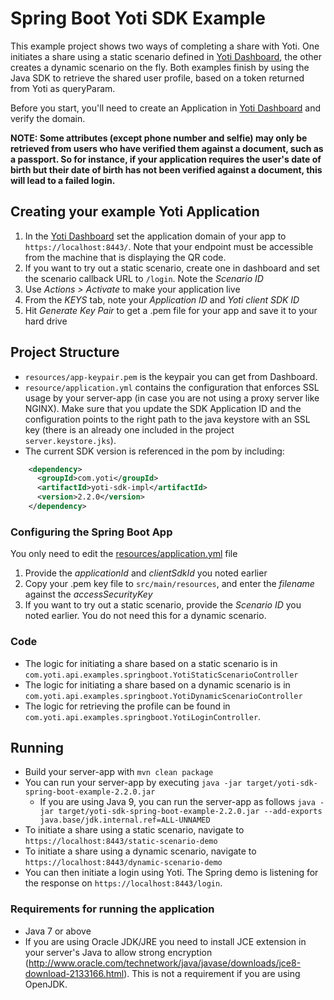 # Spring Boot Yoti SDK Example

This example project shows two ways of completing a share with Yoti.  One initiates a share using a static scenario defined in [Yoti Dashboard](https://www.yoti.com/dashboard/applications), the other creates a dynamic scenario on the fly.  Both examples finish by using the Java SDK to retrieve the shared user profile, based on a token returned from Yoti as queryParam.

Before you start, you'll need to create an Application in [Yoti Dashboard](https://www.yoti.com/dashboard/applications) and verify the domain.

**NOTE: Some attributes (except phone number and selfie) may only be retrieved from users who have verified them against a document, such as a passport.  So for instance, if your application requires the user's date of birth but their date of birth has not been verified against a document, this will lead to a failed login.**

## Creating your example Yoti Application
1. In the [Yoti Dashboard](https://www.yoti.com/dashboard/applications) set the application domain of your app to `https://localhost:8443/`. Note that your endpoint must be accessible from the machine that is displaying the QR code.
1. If you want to try out a static scenario, create one in dashboard and set the scenario callback URL to `/login`.  Note the _Scenario ID_ 
1. Use _Actions > Activate_ to make your application live
1. From the _KEYS_ tab, note your _Application ID_ and _Yoti client SDK ID_
1. Hit _Generate Key Pair_ to get a .pem file for your app and save it to your hard drive


## Project Structure
* `resources/app-keypair.pem` is the keypair you can get from Dashboard.
* `resource/application.yml` contains the configuration that enforces SSL usage by your server-app (in case you are not using a proxy server like NGINX). Make sure that you update the SDK Application ID and the configuration points to the right path to the java keystore with an SSL key (there is an already one included in the project ``` server.keystore.jks ```).
* The current SDK version is referenced in the pom by including:
```xml
    <dependency>
      <groupId>com.yoti</groupId>
      <artifactId>yoti-sdk-impl</artifactId>
      <version>2.2.0</version>
    </dependency>
```

### Configuring the Spring Boot App
You only need to edit the [resources/application.yml](src/main/resources/application.yml) file
1. Provide the _applicationId_ and _clientSdkId_ you noted earlier
1. Copy your .pem key file to `src/main/resources`, and enter the _filename_ against the _accessSecurityKey_
1. If you want to try out a static scenario, provide the _Scenario ID_ you noted earlier.  You do not need this for a dynamic scenario. 

### Code
* The logic for initiating a share based on a static scenario is in `com.yoti.api.examples.springboot.YotiStaticScenarioController`
* The logic for initiating a share based on a dynamic scenario is in `com.yoti.api.examples.springboot.YotiDynamicScenarioController`
* The logic for retrieving the profile can be found in `com.yoti.api.examples.springboot.YotiLoginController`.


## Running
* Build your server-app with `mvn clean package`
* You can run your server-app by executing `java -jar target/yoti-sdk-spring-boot-example-2.2.0.jar`
  * If you are using Java 9, you can run the server-app as follows `java -jar target/yoti-sdk-spring-boot-example-2.2.0.jar --add-exports java.base/jdk.internal.ref=ALL-UNNAMED`
* To initiate a share using a static scenario, navigate to `https://localhost:8443/static-scenario-demo`
* To initiate a share using a dynamic scenario, navigate to `https://localhost:8443/dynamic-scenario-demo`
* You can then initiate a login using Yoti.  The Spring demo is listening for the response on `https://localhost:8443/login`.

### Requirements for running the application
* Java 7 or above
* If you are using Oracle JDK/JRE you need to install JCE extension in your server's Java to allow strong encryption (http://www.oracle.com/technetwork/java/javase/downloads/jce8-download-2133166.html). This is not a requirement if you are using OpenJDK.
